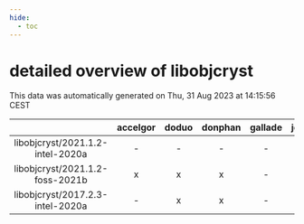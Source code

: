 ```yaml
---
hide:
  - toc
---
```


detailed overview of libobjcryst
================================


This data was automatically generated on Thu, 31 Aug 2023 at 14:15:56 CEST  

| |accelgor|doduo|donphan|gallade|joltik|skitty|swalot|victini|
| :---: | :---: | :---: | :---: | :---: | :---: | :---: | :---: | :---: |
|libobjcryst/2021.1.2-intel-2020a|-|-|-|-|-|x|-|x|
|libobjcryst/2021.1.2-foss-2021b|x|x|x|-|x|x|x|x|
|libobjcryst/2017.2.3-intel-2020a|-|x|x|-|x|x|x|x|
